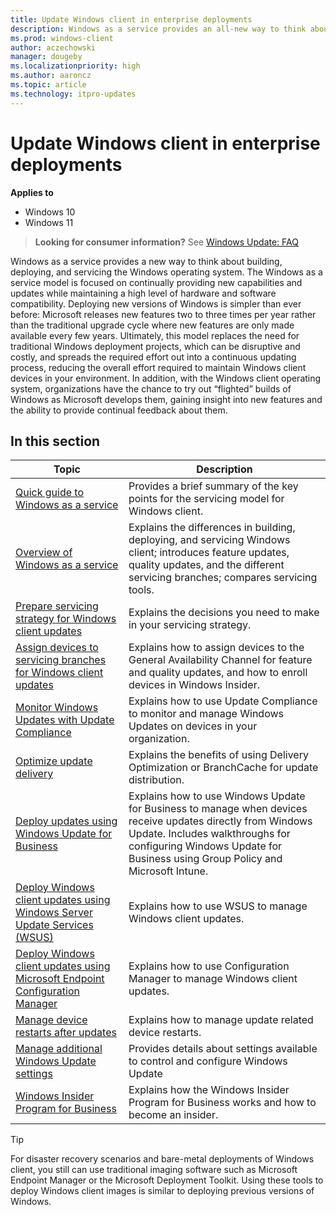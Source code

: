 ```yaml
---
title: Update Windows client in enterprise deployments
description: Windows as a service provides an all-new way to think about building, deploying, and servicing Windows client.
ms.prod: windows-client
author: aczechowski
manager: dougeby
ms.localizationpriority: high
ms.author: aaroncz
ms.topic: article
ms.technology: itpro-updates
---
```


# Update Windows client in enterprise deployments


**Applies to**

- Windows 10
- Windows 11

> **Looking for consumer information?** See [Windows Update: FAQ](https://support.microsoft.com/help/12373/windows-update-faq) 

Windows as a service provides a new way to think about building, deploying, and servicing the Windows operating system. The Windows as a service model is focused on continually providing new capabilities and updates while maintaining a high level of hardware and software compatibility. Deploying new versions of Windows is simpler than ever before: Microsoft releases new features two to three times per year rather than the traditional upgrade cycle where new features are only made available every few years. Ultimately, this model replaces the need for traditional Windows deployment projects, which can be disruptive and costly, and spreads the required effort out into a continuous updating process, reducing the overall effort required to maintain Windows client devices in your environment. In addition, with the Windows client operating system, organizations have the chance to try out “flighted” builds of Windows as Microsoft develops them, gaining insight into new features and the ability to provide continual feedback about them. 


 

## In this section

| Topic | Description|
| --- | --- |
| [Quick guide to Windows as a service](waas-quick-start.md) | Provides a brief summary of the key points for the servicing model for Windows client. |
| [Overview of Windows as a service](waas-overview.md) | Explains the differences in building, deploying, and servicing Windows client; introduces feature updates, quality updates, and the different servicing branches; compares servicing tools. |
| [Prepare servicing strategy for Windows client updates](waas-servicing-strategy-windows-10-updates.md) | Explains the decisions you need to make in your servicing strategy.  |
| [Assign devices to servicing branches for Windows client updates](waas-servicing-channels-windows-10-updates.md) | Explains how to assign devices to the General Availability Channel for feature and quality updates, and how to enroll devices in Windows Insider. |
| [Monitor Windows Updates with Update Compliance](update-compliance-monitor.md) | Explains how to use Update Compliance to monitor and manage Windows Updates on devices in your organization.  |
| [Optimize update delivery](../do/waas-optimize-windows-10-updates.md) | Explains the benefits of using Delivery Optimization or BranchCache for update distribution.  |
| [Deploy updates using Windows Update for Business](waas-manage-updates-wufb.md) | Explains how to use Windows Update for Business to manage when devices receive updates directly from Windows Update. Includes walkthroughs for configuring Windows Update for Business using Group Policy and Microsoft Intune.  |
| [Deploy Windows client updates using Windows Server Update Services (WSUS)](waas-manage-updates-wsus.md) | Explains how to use WSUS to manage Windows client updates. |
| [Deploy Windows client updates using Microsoft Endpoint Configuration Manager](/mem/configmgr/osd/deploy-use/manage-windows-as-a-service) | Explains how to use Configuration Manager to manage Windows client updates.  |
| [Manage device restarts after updates](waas-restart.md) | Explains how to manage update related device restarts. |
| [Manage additional Windows Update settings](waas-wu-settings.md) | Provides details about settings available to control and configure Windows Update |
| [Windows Insider Program for Business](/windows-insider/business/register) | Explains how the Windows Insider Program for Business works and how to become an insider. |

>[!TIP]
>For disaster recovery scenarios and bare-metal deployments of Windows client, you still can use traditional imaging software such as Microsoft Endpoint Manager or the Microsoft Deployment Toolkit. Using these tools to deploy Windows client images is similar to deploying previous versions of Windows.
